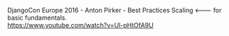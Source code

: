 
DjangoCon Europe 2016 - Anton Pirker - Best Practices Scaling  <--- for basic fundamentals.  
https://www.youtube.com/watch?v=Ul-pHtOfA9U